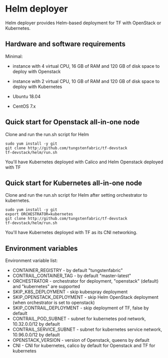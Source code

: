 # Helm deployer

Helm deployer provides Helm-based deployment for TF with OpenStack or Kubernetes.

## Hardware and software requirements

Minimal:
- instance with 4 virtual CPU, 16 GB of RAM and 120 GB of disk space to deploy with Openstack
- instance with 2 virtual CPU, 10 GB of RAM and 120 GB of disk space to deploy with Kubernetes

- Ubuntu 18.04
- CentOS 7.x

## Quick start for Openstack all-in-one node

Clone and run the run.sh script for Helm

```
sudo yum install -y git
git clone http://github.com/tungstenfabric/tf-devstack
tf-devstack/helm/run.sh
```

You'll have Kubernetes deployed with Calico and Helm Openstack deployed with TF

## Quick start for Kubernetes all-in-one node

Clone and run the run.sh script for Helm after setting orchestrator to kubernetes.

```
sudo yum install -y git
export ORCHESTRATOR=kubernetes
git clone http://github.com/tungstenfabric/tf-devstack
tf-devstack/helm/run.sh
```

You'll have Kubernetes deployed with TF as its CNI networking.

## Environment variables
Environment variable list:
- CONTAINER_REGISTRY - by default "tungstenfabric"
- CONTRAIL_CONTAINER_TAG - by default "master-latest"
- ORCHESTRATOR - orchestrator for deployment, "openstack" (default) and "kubernetes" are supported
- SKIP_K8S_DEPLOYMENT - skip kubespray deployment
- SKIP_OPENSTACK_DEPLOYMENT - skip Helm OpenStack deployment (when orchestrator is set to openstack)
- SKIP_CONTRAIL_DEPLOYMENT - skip deployment of TF, false by default
- CONTRAIL_POD_SUBNET - subnet for kubernetes pod network, 10.32.0.0/12 by default
- CONTRAIL_SERVICE_SUBNET - subnet for kubernetes service network, 10.96.0.0/12 by default
- OPENSTACK_VERSION - version of Openstack, queens by default
- CNI - CNI for kubernetes, calico by default for Openstack and TF for kubernetes

